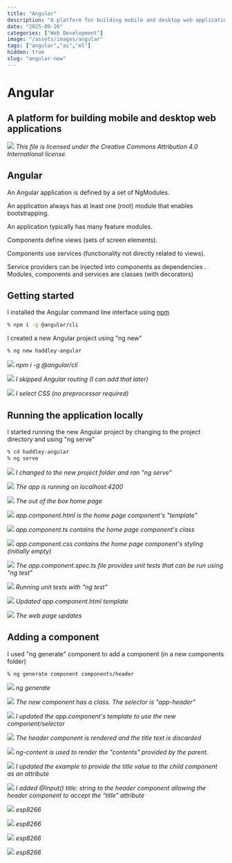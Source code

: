 ```yaml
---
title: "Angular"
description: "A platform for building mobile and desktop web applications"
date: "2025-09-20"
categories: ["Web Development"]
image: "/assets/images/angular"
tags: ["angular","ai","ml"]
hidden: true
slug: "angular-new"
---
```


# Angular

## A platform for building mobile and desktop web applications

![](/assets/images/angular/angular-full-color-logo.svg)
*This file is licensed under the Creative Commons Attribution 4.0 International license.*


## Angular

An Angular application is defined by a set of NgModules. 

An application always has at least one (root) module that enables bootstrapping.

An application typically has many feature modules.

Components define views (sets of screen elements).

Components use services (functionality not directly related to views).

Service providers can be injected into components as dependencies
.
Modules, components and services are classes (with decorators)


## Getting started

I installed the Angular command line interface using [npm](npm.html)

```bash
% npm i -g @angular/cli
```

I created a new Angular project using "ng new"

```bash
% ng new haddley-angular
```

![](/assets/images/angular/screen-shot-2022-06-18-at-5.38.07-pm-1174x746.png)
*npm i -g @angular/cli*

![](/assets/images/angular/screen-shot-2022-06-18-at-5.39.27-pm-1178x738.png)
*I skipped Angular routing (I can add that later)*

![](/assets/images/angular/screen-shot-2022-06-18-at-5.39.54-pm-1172x746.png)
*I select CSS (no preprocessor required)*


## Running the application locally

I started running the new Angular project by changing to the project directory and  using "ng serve"

```bash
% cd haddley-angular
% ng serve
```

![](/assets/images/angular/screen-shot-2022-06-18-at-5.43.13-pm-1162x744.png)
*I changed to the new project folder and ran "ng serve"*

![](/assets/images/angular/screen-shot-2022-06-18-at-5.43.39-pm-1176x740.png)
*The app is running on localhost:4200*

![](/assets/images/angular/screen-shot-2022-06-18-at-5.44.14-pm-1836x1119.png)
*The out of the box home page*

![](/assets/images/angular/screen-shot-2022-06-18-at-5.47.55-pm-1836x862.png)
*app.component.html is the home page component's "template"*

![](/assets/images/angular/screen-shot-2022-06-18-at-5.49.06-pm-1836x853.png)
*app.component.ts contains the home page component's class*

![](/assets/images/angular/screen-shot-2022-06-18-at-5.49.27-pm-1836x858.png)
*app.component.css contains the home page component's styling (initially empty)*

![](/assets/images/angular/screen-shot-2022-06-18-at-5.49.18-pm-1836x863.png)
*The app.component.spec.ts file provides unit tests that can be run using "ng test"*

![](/assets/images/angular/screen-shot-2022-06-19-at-11.05.45-am-1836x749.png)
*Running unit tests with "ng test"*

![](/assets/images/angular/screen-shot-2022-06-18-at-5.53.50-pm-1836x854.png)
*Updated app.component.html template*

![](/assets/images/angular/screen-shot-2022-06-18-at-5.53.58-pm-1836x1117.png)
*The web page updates*


## Adding a component

I used "ng generate" component to add a component (in a new components folder)

```bash
% ng generate component components/header
```

![](/assets/images/angular/screen-shot-2022-06-18-at-5.55.46-pm-1836x855.png)
*ng generate*

![](/assets/images/angular/screen-shot-2022-06-18-at-5.56.41-pm-1836x855.png)
*The new component has a class. The selector is "app-header"*

![](/assets/images/angular/screen-shot-2022-06-18-at-5.57.15-pm-1836x856.png)
*I updated the app.component's template to use the new component/selector*

![](/assets/images/angular/screen-shot-2022-06-18-at-5.57.22-pm-1836x1117.png)
*The header component is rendered and the title text is discarded*

![](/assets/images/angular/screen-shot-2022-06-18-at-6.07.05-pm-1836x856.png)
*ng-content is used to render the "contents" provided by the parent.*

![](/assets/images/angular/screen-shot-2022-06-18-at-6.03.51-pm-1836x854.png)
*I updated the example to provide the title value to the child component as an attribute*

![](/assets/images/angular/screen-shot-2022-06-18-at-6.04.20-pm-1836x852.png)
*I added @Input() title: string to the header component allowing the header component to accept the "title" attribute*

![](/assets/images/angular/screen-shot-2021-03-06-at-9.28.36-pm-1596x894.png)
*esp8266*

![](/assets/images/angular/screen-shot-2021-03-06-at-9.28.36-pm-1596x894.png)
*esp8266*

![](/assets/images/angular/screen-shot-2021-03-06-at-9.28.36-pm-1596x894.png)
*esp8266*

![](/assets/images/angular/screen-shot-2021-03-06-at-9.28.36-pm-1596x894.png)
*esp8266*

